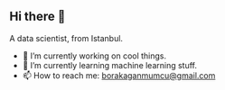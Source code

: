 ## Hi there 👋

A data scientist, from Istanbul.

- 🔭 I’m currently working on cool things.
- 🌱 I’m currently learning machine learning stuff.
- 📫 How to reach me: borakaganmumcu@gmail.com
